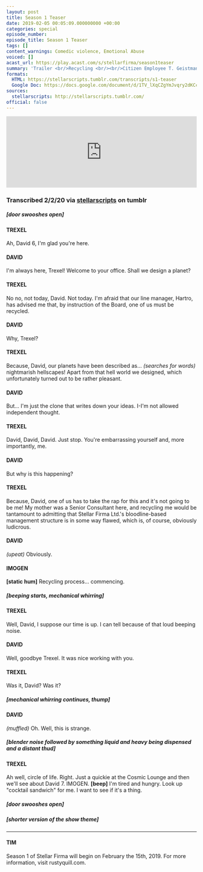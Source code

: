 ```yaml
---
layout: post
title: Season 1 Teaser
date: 2019-02-05 00:05:09.000000000 +00:00
categories: special
episode_number:
episode_title: Season 1 Teaser
tags: []
content_warnings: Comedic violence, Emotional Abuse
voiced: []
acast_url: https://play.acast.com/s/stellarfirma/season1teaser
summary: 'Trailer <br/>Recycling <br/><br/>Citizen Employee T. Geistman (ID 362884) submits Bio Facsimile David 6 (ID 95847336) to summary slurriment and recycling.'
formats:
  HTML: https://stellarscripts.tumblr.com/transcripts/s1-teaser
  Google Doc: https://docs.google.com/document/d/1TV_lXqCZgYmJvqry2dKCcFnFl7-PmRSzMg3zljDE9KI/edit
sources:
  stellarscripts: http://stellarscripts.tumblr.com/
official: false
---
```


<iframe title="Embed Player" width="100%" height="188px" src="https://embed.acast.com/stellarfirma/season1teaser" scrolling="no" frameBorder="0" style="border:none;overflow:hidden;"></iframe>

### Transcribed 2/2/20 via [stellarscripts](https://stellarscripts.tumblr.com/) on tumblr


##### [door swooshes open]

#### TREXEL

Ah, David 6, I'm glad you're here.

#### DAVID

I'm always here, Trexel! Welcome to your office. Shall we design a planet?

#### TREXEL

No no, not today, David. Not today. I'm afraid that our line manager, Hartro, has advised me that, by instruction of the Board, one of us must be recycled.

#### DAVID

Why, Trexel?

#### TREXEL

Because, David, our planets have been described as... _(searches for words)_ nightmarish hellscapes! Apart from that hell world we designed, which unfortunately turned out to be rather pleasant.

#### DAVID

But... I'm just the clone that writes down your ideas. I-I'm not allowed independent thought.

#### TREXEL

David, David, David. Just stop. You're embarrassing yourself and, more importantly, me.

#### DAVID

But why is this happening?

#### TREXEL

Because, David, one of us has to take the rap for this and it's not going to be me! My mother was a Senior Consultant here, and recycling me would be tantamount to admitting that Stellar Firma Ltd.'s bloodline-based management structure is in some way flawed, which is, of course, obviously ludicrous.

#### DAVID

_(upeat)_ Obviously.

#### IMOGEN 

__[static hum]__ Recycling process... commencing.

##### [beeping starts, mechanical whirring]

#### TREXEL

Well, David, I suppose our time is up. I can tell because of that loud beeping noise.

#### DAVID

Well, goodbye Trexel. It was nice working with you.

#### TREXEL

Was it, David? Was it?

##### [mechanical whirring continues, thump]

#### DAVID

_(muffled)_ Oh. Well, this is strange.

##### [blender noise followed by something liquid and heavy being dispensed and a distant thud]

#### TREXEL

Ah well, circle of life. Right. Just a quickie at the Cosmic Lounge and then we'll see about David 7. IMOGEN. __[beep]__ I'm tired and hungry. Look up "cocktail sandwich" for me. I want to see if it's a thing.

##### [door swooshes open]

##### [shorter version of the show theme]

------

#### TIM

Season 1 of Stellar Firma will begin on February the 15th, 2019. For more information, visit rustyquill.com.
